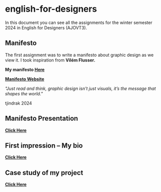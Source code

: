 # english-for-designers

In this document you can see all the assignments for the winter semester 2024 in English for Designers (AJOVT3).

## Manifesto

The first assignment was to write a manifesto about graphic design as we view it. I took inspiration from **Vilém Flusser.**

**My manifesto [Here](/01_Design_Manifesto/My_Design_Manifesto.md)**

**[Manifesto Website](https://tjindrak.github.io/english-for-designers/)**

_"Just read and think, graphic design isn’t just visuals, it’s the message that shapes the world."_                                              

tjindrak 2024

## Manifesto Presentation

**[Click Here](/01_Design_Manifesto/Presentation/Slide01.md)**

## First impression – My bio

**[Click Here](/02_first_impressions/First_impression.md)**

## Case study of my project

**[Click Here](/03_Case_study/Index.md)**

